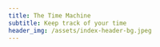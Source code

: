 ```yaml
---
title: The Time Machine
subtitle: Keep track of your time
header_img: /assets/index-header-bg.jpeg
---
```

